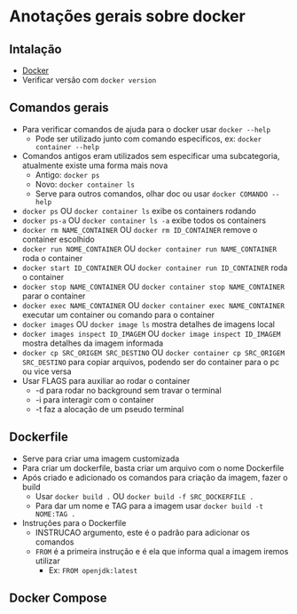 # Anotações gerais sobre docker

## Intalação
- [Docker](https://docs.docker.com/get-docker/)
- Verificar versão com `docker version`

## Comandos gerais
- Para verificar comandos de ajuda para o docker usar `docker --help`
    * Pode ser utilizado junto com comando especificos, ex: `docker container --help`
- Comandos antigos eram utilizados sem especificar uma subcategoria, atualmente existe uma forma mais nova
    * Antigo: `docker ps`
    * Novo: `docker container ls`
    * Serve para outros comandos, olhar doc ou usar `docker COMANDO --help`
- `docker ps` OU `docker container ls` exibe os containers rodando
- `docker ps-a` OU `docker container ls -a` exibe todos os containers
- `docker rm NAME_CONTAINER` OU `docker rm ID_CONTAINER` remove o container escolhido
- `docker run NOME_CONTAINER` OU `docker container run NAME_CONTAINER` roda o container
- `docker start ID_CONTAINER` OU `docker container run ID_CONTAINER` roda o container
- `docker stop NAME_CONTAINER` OU `docker container stop NAME_CONTAINER` parar o container
- `docker exec NAME_CONTAINER` OU `docker container exec NAME_CONTAINER` executar um container ou comando para o container
- `docker images` OU `docker image ls` mostra detalhes de imagens local
- `docker images inspect ID_IMAGEM` OU `docker image inspect ID_IMAGEM` mostra detalhes da imagem informada
- `docker cp SRC_ORIGEM SRC_DESTINO` OU `docker container cp SRC_ORIGEM SRC_DESTINO` para copiar arquivos, podendo ser do container para o pc ou vice versa
- Usar FLAGS para auxiliar ao rodar o container
    * -d para rodar no background sem travar o terminal
    * -i para interagir com o container
    * -t faz a alocação de um pseudo terminal

## Dockerfile
- Serve para criar uma imagem customizada
- Para criar um dockerfile, basta criar um arquivo com o nome Dockerfile
- Após criado e adicionado os comandos para criação da imagem, fazer o build
    - Usar `docker build .` OU `docker build -f SRC_DOCKERFILE .`
    - Para dar um nome e TAG para a imagem usar `docker build -t NOME:TAG .`
- Instruções para o Dockerfile
    - INSTRUCAO argumento, este é o padrão para adicionar os comandos
    - `FROM` é a primeira instrução e é ela que informa qual a imagem iremos utilizar
        - Ex: `FROM openjdk:latest`
        
## Docker Compose